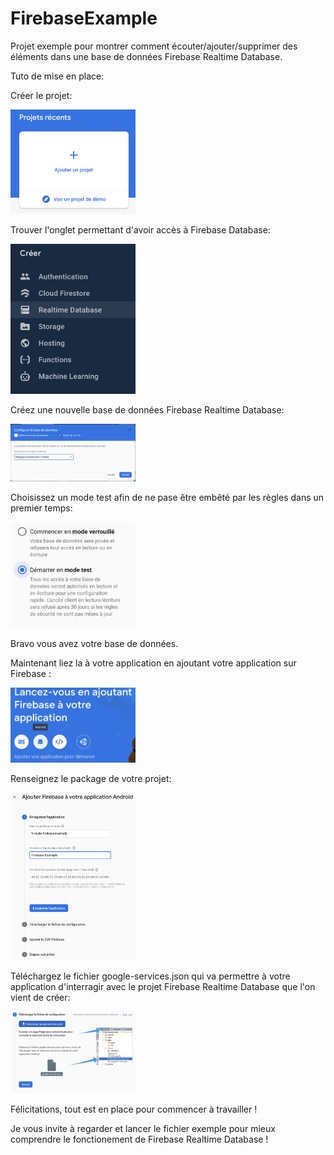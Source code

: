 # FirebaseExample

Projet exemple pour montrer comment écouter/ajouter/supprimer des éléments dans une base de données Firebase Realtime Database.

Tuto de mise en place:

Créer le projet:

<img src="captures/firebase_create_project.png" width="200">

Trouver l'onglet permettant d'avoir accès à Firebase Database:

<img src="captures/firebase_tab.png" width="200">

Créez une nouvelle base de données Firebase Realtime Database:

<img src="captures/firebase_database_step_1.png" width="200">

Choisissez un mode test afin de ne pase être embêté par les règles dans un premier temps:

<img src="captures/firebase_database_step_2.png" width="200">

Bravo vous avez votre base de données.

Maintenant liez la à votre application en ajoutant votre application sur Firebase :

<img src="captures/firebase_add_app_step_1.png" width="200">

Renseignez le package de votre projet:

<img src="captures/firebase_add_app_step_2.png" width="200">

Téléchargez le fichier google-services.json qui va permettre à votre application d'interragir avec le projet Firebase Realtime Database que l'on vient de créer:

<img src="captures/firebase_add_app_step_3.png" width="200">

Félicitations, tout est en place pour commencer à travailler ! 

Je vous invite à regarder et lancer le fichier exemple pour mieux comprendre le fonctionement de Firebase Realtime Database !
